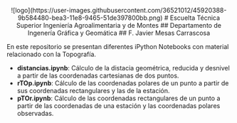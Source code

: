 <p align="center">
  ![logo](https://user-images.githubusercontent.com/36521012/45920388-9b584480-bea3-11e8-9465-51de397800bb.png)
# Escuelta T&eacute;cnica Superior Ingenier&iacute;a Agroalimentaria y de Montes
## Departamento de Ingener&iacute;a Gr&aacute;fica y Geom&aacute;tica
## F. Javier Mesas Carrascosa
<p>En este repositorio se presentan diferentes iPython Notebooks con material relacionado con la Topograf&iacute;a.</p>
<ul>
<li><strong>distancias.ipynb</strong>: C&aacute;lculo de la distacia geom&eacute;trica, reducida y desnivel a partir de las coordenadas cartesianas de dos puntos.</li>
<li><strong>rTOp.ipynb</strong>: C&aacute;lculo de las coordenadas polares de un punto a partir de sus coordenadas rectangulares y las de la estaci&oacute;n.</li>
<li><strong>pTOr.ipynb</strong>: C&aacute;lculo de las coordenadas rectangulares de un punto a partir de las coordenadas de una estaci&oacute;n y las coordenadas polares observadas.</li>
</ul>
